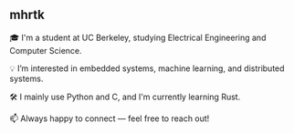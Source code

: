 ## mhrtk

🎓 I'm a student at UC Berkeley, studying Electrical Engineering and Computer Science.

💡 I’m interested in embedded systems, machine learning, and distributed systems.

🛠️ I mainly use Python and C, and I'm currently learning Rust.

📫 Always happy to connect — feel free to reach out!
